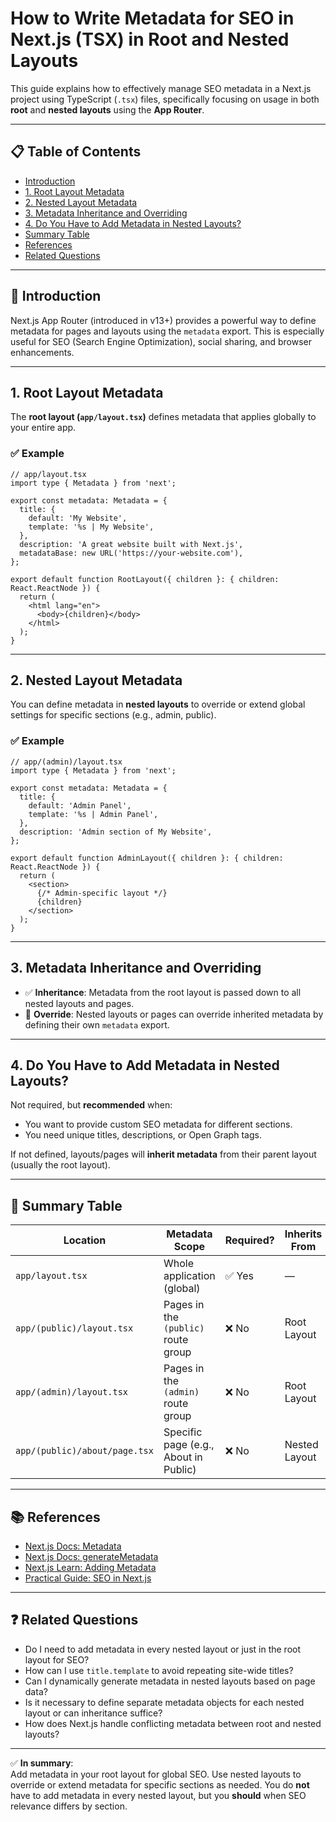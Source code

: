 # How to Write Metadata for SEO in Next.js (TSX) in Root and Nested Layouts

This guide explains how to effectively manage SEO metadata in a Next.js project using TypeScript (`.tsx`) files, specifically focusing on usage in both **root** and **nested layouts** using the **App Router**.

---

## 📋 Table of Contents

- [Introduction](#introduction)
- [1. Root Layout Metadata](#1-root-layout-metadata)
- [2. Nested Layout Metadata](#2-nested-layout-metadata)
- [3. Metadata Inheritance and Overriding](#3-metadata-inheritance-and-overriding)
- [4. Do You Have to Add Metadata in Nested Layouts?](#4-do-you-have-to-add-metadata-in-nested-layouts)
- [Summary Table](#summary-table)
- [References](#references)
- [Related Questions](#related-questions)

---

## 📘 Introduction

Next.js App Router (introduced in v13+) provides a powerful way to define metadata for pages and layouts using the `metadata` export. This is especially useful for SEO (Search Engine Optimization), social sharing, and browser enhancements.

---

## 1. Root Layout Metadata

The **root layout (`app/layout.tsx`)** defines metadata that applies globally to your entire app.

### ✅ Example

```tsx
// app/layout.tsx
import type { Metadata } from 'next';

export const metadata: Metadata = {
  title: {
    default: 'My Website',
    template: '%s | My Website',
  },
  description: 'A great website built with Next.js',
  metadataBase: new URL('https://your-website.com'),
};

export default function RootLayout({ children }: { children: React.ReactNode }) {
  return (
    <html lang="en">
      <body>{children}</body>
    </html>
  );
}
```

---

## 2. Nested Layout Metadata

You can define metadata in **nested layouts** to override or extend global settings for specific sections (e.g., admin, public).

### ✅ Example

```tsx
// app/(admin)/layout.tsx
import type { Metadata } from 'next';

export const metadata: Metadata = {
  title: {
    default: 'Admin Panel',
    template: '%s | Admin Panel',
  },
  description: 'Admin section of My Website',
};

export default function AdminLayout({ children }: { children: React.ReactNode }) {
  return (
    <section>
      {/* Admin-specific layout */}
      {children}
    </section>
  );
}
```

---

## 3. Metadata Inheritance and Overriding

- ✅ **Inheritance**: Metadata from the root layout is passed down to all nested layouts and pages.
- 🔄 **Override**: Nested layouts or pages can override inherited metadata by defining their own `metadata` export.

---

## 4. Do You Have to Add Metadata in Nested Layouts?

Not required, but **recommended** when:
- You want to provide custom SEO metadata for different sections.
- You need unique titles, descriptions, or Open Graph tags.

If not defined, layouts/pages will **inherit metadata** from their parent layout (usually the root layout).

---

## 🧾 Summary Table

| Location                        | Metadata Scope                            | Required? | Inherits From | Can Override? |
|-------------------------------|-------------------------------------------|-----------|---------------|----------------|
| `app/layout.tsx`              | Whole application (global)                | ✅ Yes     | —             | —              |
| `app/(public)/layout.tsx`     | Pages in the `(public)` route group       | ❌ No      | Root Layout   | ✅ Yes         |
| `app/(admin)/layout.tsx`      | Pages in the `(admin)` route group        | ❌ No      | Root Layout   | ✅ Yes         |
| `app/(public)/about/page.tsx` | Specific page (e.g., About in Public)     | ❌ No      | Nested Layout | ✅ Yes         |

---

## 📚 References

- [Next.js Docs: Metadata](https://nextjs.org/docs/app/building-your-application/optimizing/metadata)
- [Next.js Docs: generateMetadata](https://nextjs.org/docs/app/api-reference/functions/generate-metadata)
- [Next.js Learn: Adding Metadata](https://nextjs.org/learn/seo/introduction)
- [Practical Guide: SEO in Next.js](https://leerob.io/blog/nextjs-seo)

---

## ❓ Related Questions

- Do I need to add metadata in every nested layout or just in the root layout for SEO?
- How can I use `title.template` to avoid repeating site-wide titles?
- Can I dynamically generate metadata in nested layouts based on page data?
- Is it necessary to define separate metadata objects for each nested layout or can inheritance suffice?
- How does Next.js handle conflicting metadata between root and nested layouts?

---

✅ **In summary**:  
Add metadata in your root layout for global SEO. Use nested layouts to override or extend metadata for specific sections as needed. You do **not** have to add metadata in every nested layout, but you **should** when SEO relevance differs by section.
